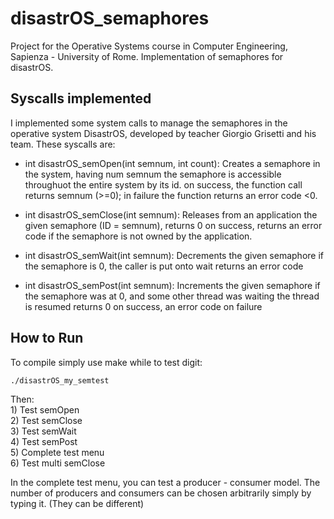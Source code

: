 # disastrOS_semaphores
Project for the Operative Systems course in Computer Engineering, Sapienza - University of Rome. Implementation of semaphores for disastrOS.

##  Syscalls implemented
I implemented some system calls to manage the semaphores in the operative system DisastrOS, developed by teacher Giorgio Grisetti and his team. These syscalls are:

- int disastrOS_semOpen(int semnum, int count): 
    Creates a semaphore in the system, having num semnum
    the semaphore is accessible throughuot the entire system
    by its id.
    on success, the function call returns semnum (>=0);
    in failure the function returns an error code <0.

- int disastrOS_semClose(int semnum):
    Releases from an application the given semaphore (ID = semnum),
    returns 0 on success,
    returns an error code if the semaphore is not owned by the application.

- int disastrOS_semWait(int semnum):
    Decrements the given semaphore
    if the semaphore is 0, the caller is put onto wait
    returns an error code

- int disastrOS_semPost(int semnum):
    Increments the given semaphore
    if the semaphore was at 0, and some other thread was waiting
    the thread is resumed
    returns 0 on success, an error code on failure 

## How to Run
To compile simply use make while to test digit:
    
    ./disastrOS_my_semtest

Then:\
     1) Test semOpen\
     2) Test semClose\
     3) Test semWait\
     4) Test semPost\
     5) Complete test menu\
     6) Test multi semClose

In the complete test menu, you can test a producer - consumer model.
The number of producers and consumers can be chosen arbitrarily simply by typing it. (They can be different)
